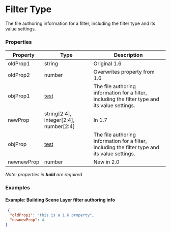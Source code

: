# Filter Type

The file authoring information for a filter, including the filter type and its value settings.

### Properties

| Property | Type | Description |
| --- | --- | --- |
| oldProp1 | string | Original 1.6 |
| oldProp2 | number | Overwrites property from 1.6 |
| objProp1 | [test](test.testing.md) | The file authoring information for a filter, including the filter type and its value settings. |
| newProp | string[2:4], integer[2:4], number[2:4] | In 1.7 |
| objProp | [test](test.testing.md) | The file authoring information for a filter, including the filter type and its value settings. |
| newnewProp | number | New in 2.0 |

*Note: properties in **bold** are required*

### Examples 

#### Example: Building Scene Layer filter authoring info 

```json
 {
  "oldProp1": "this is a 1.6 property",
  "newnewProp": 4
} 
```

